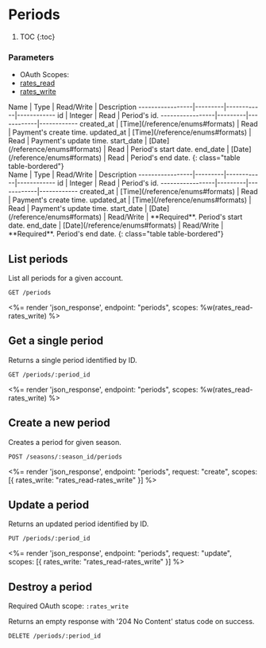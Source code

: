 # Periods

1. TOC
{:toc}

### Parameters
<ul class="nav nav-pills" role="tablist">
  <li class="disabled"><a>OAuth Scopes:</a></li>
  <li class="active"><a href="#rates_read" role="tab" data-toggle="pill">rates_read</a></li>
  <li><a href="#rates_write" role="tab" data-toggle="pill">rates_write</a></li>
</ul>
<div class="tab-content" markdown="1">
  <div class="tab-pane active" id="rates_read" markdown="1">
Name             | Type    | Read/Write | Description
-----------------|---------|------------|------------
id               | Integer | Read       | Period's id.
-----------------|---------|------------|------------
created_at       | [Time](/reference/enums#formats) | Read       | Payment's create time.
updated_at       | [Time](/reference/enums#formats) | Read       | Payment's update time.
start_date       | [Date](/reference/enums#formats) | Read       | Period's start date.
end_date         | [Date](/reference/enums#formats) | Read       | Period's end date.
{: class="table table-bordered"}
  </div>
  <div class="tab-pane" id="rates_write" markdown="1">
Name             | Type    | Read/Write | Description
-----------------|---------|------------|------------
id               | Integer | Read       | Period's id.
-----------------|---------|------------|------------
created_at       | [Time](/reference/enums#formats) | Read       | Payment's create time.
updated_at       | [Time](/reference/enums#formats) | Read       | Payment's update time.
start_date       | [Date](/reference/enums#formats) | Read/Write | **Required**. Period's start date.
end_date         | [Date](/reference/enums#formats) | Read/Write | **Required**. Period's end date.
{: class="table table-bordered"}
  </div>
</div>

## List periods

List all periods for a given account.

~~~
GET /periods
~~~

<%= render 'json_response', endpoint: "periods", scopes: %w(rates_read-rates_write) %>

## Get a single period

Returns a single period identified by ID.

~~~
GET /periods/:period_id
~~~

<%= render 'json_response', endpoint: "periods", scopes: %w(rates_read-rates_write) %>

## Create a new period

Creates a period for given season.

~~~
POST /seasons/:season_id/periods
~~~

<%= render 'json_response', endpoint: "periods", request: "create",
  scopes: [{ rates_write: "rates_read-rates_write" }] %>

## Update a period

Returns an updated period identified by ID.

~~~
PUT /periods/:period_id
~~~

<%= render 'json_response', endpoint: "periods", request: "update",
  scopes: [{ rates_write: "rates_read-rates_write" }] %>

## Destroy a period

Required OAuth scope: `:rates_write`

Returns an empty response with '204 No Content' status code on success.

~~~~~~
DELETE /periods/:period_id
~~~~~~
